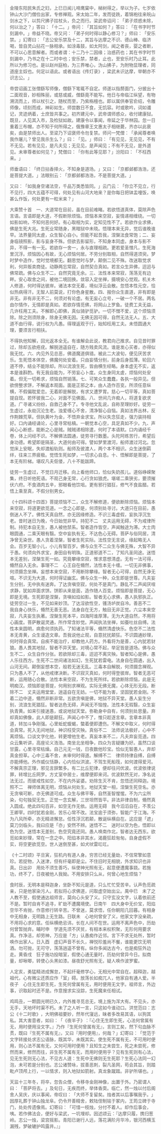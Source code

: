 > 金陵东阳民朱氏之妇，上巳日闻儿啼鹰窠中，梯树得之，举以为子。七岁依钟山大沙门僧俭出家，专修禅观。宋太始二年，发而徒跣，着锦袍往来皖山剑水之下，以剪尺拂子拄杖头，负之而行。梁武帝诏问：​「弟子烦惑未除，何以治之？​」答曰：​「十二。​」帝问：​「其旨如何？​」答曰：​「在书字时节刻漏中。​」帝益不晓。帝又问：​「弟子何时得以静心修习？​」师曰：​「安乐禁。​」幻寄曰：​「志公安乐禁及十二，其旨与达摩之不识、德山棒、临济喝，皆自灵山拈花一脉相承。如涂毒鼓，如太阿剑，闻之者丧，婴之者断，不可以心思意解者。而或者谓：十二乃十二因缘；治惑药也；其在书字时节刻漏中，乃书之在十二时中也；安乐禁，禁者，止也，至安乐时乃止耳。此所以为修习也。是以赵州庭柏，为三界唯心，沩山拂子，为附物显理者，同道座主奴也。何足以语此。或者语出《传灯录》​，梁武未识达摩，举朝亦不识志公。​」

> 帝尝诏画工张僧繇写师像，僧繇下笔辄不自定。师遂以指剺面门，分披出十二面观音，妙相殊丽，或慈或威，僧繇竟不能写。他日与帝临江纵望，有物溯流而上，师以杖引之，随杖而至，乃紫栴檀也。即以属供奉官俞绍，令雕师像，顷刻而成，神彩如生。师尝数日不食，无饥容。时或歌吟，词如谶记，灵迹炳着，士庶皆共事之。初齐建元中，武帝谓师惑众，收付建康狱。既旦，人见其入市，及检狱如故。建康令以事闻，帝延之于华林园。忽一日重着三布帽，亦不知于何所得之，俄豫章王文惠太子相继薨，齐亦以此衰矣，由是禁师出人。至梁乃下诏褒师令勿复禁。师问一梵僧：​「承闻尊者唤我作屠儿？曾见我杀生么？​」曰：​「见。​」师曰：​「有见见，无见见，不有不无见。若有见见，是凡夫见；无见见，是声闻见；不有不无见，是外道见。未审尊者如何见？​」梵僧曰：​「你有此等见耶？​」汾阳曰：​「不枉西来。​」

> 师垂语曰：​「终日拈香择火，不知身是道场。​」又曰：​「京都邺都浩浩，还是菩提大道。​」法眼别云：​「京都邺都浩浩，不是菩提大道。​」

> 又曰：​「如我身空诸法空，千品万类悉皆同。​」云门云：​「你立不见立，行不见行，四大五蕴不可得，何处见有山河大地来？是你每日把钵盂噇饭，唤甚么作饭，何处更有一粒米来？​」

> 大乘赞十首　一、大道常在目前，虽在目前难睹。若欲悟道真体，莫除声色言语。言语即是大道，不假断除烦恼。烦恼本来空寂，妄情递相缠绕。一切如影如响，不知何恶何好。有心取相为实，定知见性不了。若欲作业求佛，佛是生死大兆。生死业常随身，黑暗狱中未晓。悟理本来无异，觉后谁晚谁早。法界量同太虗，众生智心自小。但能不起吾我，涅槃法食常饱；二、妄身临镜照影，影与妄身不殊。但欲去影留形，不知身本同虚。身本与影不异，不得一有一无。若欲存一舍一，永与直理相疏。更若爱圣憎凡，生死海里沉浮。烦恼因心有故，无心烦恼何居。不劳分别取相，自然得道须臾。梦时梦中造作，觉时觉境都无。翻思觉时与梦，颠倒二见不殊。改迷取觉求利，何异贩卖商徒。动静两忘常寂，自然契合真如。若言众生异佛，迢迢与佛常疏。佛与众生不二，自然究竟无余。三、法性本来常寂，荡荡无有边畔。安心取舍之间，被他二境回换。敛容入定坐禅，摄境安心觉观。机关木人修道，何时得达彼岸。诸法本空无着，境似浮云会散。忽悟本性元空，恰似热病得汗。无智人前莫说，打你色身星散。四、报你众生直道，非有即是非无。非有非无不二，何须对有论虚。有无妄心立号，一破一个不居。两名由尔情作，无情即是真如。若欲存情觅佛，将网山上罗鱼。徒费工夫无益，几许枉用工夫。不解即心即佛，真似骑驴觅驴。一切不憎不爱，这个烦恼须除。除之则须除身，除身无佛无因。无佛无因可得，自然无法无人。五、大道不由行得，说行权为凡愚。得理返观于行，始知枉用工夫。未悟圆通大理，要须言行相扶。

> 不得执他知解，回光返本全无。有谁解会此说，教君向己推求。自见昔时罪过，除却五欲疮疣。解脱逍遥自在，随方贱卖风流。谁是发心买者，亦得似我无忧。六、内见外见总恶，佛道魔道俱错。被此二大波旬，便见厌苦求乐。生死悟本体空，佛魔何处安着。只由妄情分别，前身后身孤薄。轮回六道不停，结业不能除却。所以流浪生死，皆由横生经略。身本虚无不实，返本是谁斟酌。有无我自能为，不劳妄心卜度。众生身同太虗，烦恼何处安着。但无一切希求，烦恼自然销落。七、可笑众生蠢蠢，各执一般异见。但欲傍整求饼，不解返本观面。面是正邪之本，由人造作百变。所须任意纵横，不假偏耽爱恋。无着即是解脱，有求又遭罗胃。慈心一切平等，真如菩提自现。若怀彼我二心，对面不见佛面。八、世间几许痴人，将道复欲求道。广寻诸义纷纷，自救己身不了。专寻他文乱说，自称至理妙好。徒劳一生虚过，永劫沉沦生老。浊爱缠心不舍，清净智心自恼。真如法界丛林，反作荆棘荒草。但执黄叶为金，不悟弃金求宝。所以失念狂走，强力装持相好。口内诵经诵论，心里寻常枯槁。一朝觉本心空，具足真如不少。九、声闻心心断惑，能断之心是贼。贼贼递相除遣，何时了本语默。口内诵经千卷，体上问经不识。不解佛法圆通，徒劳寻行数墨。头陀阿练苦行，希望后身功德。希望即是隔圣，大道何由可得。譬如梦里渡河，船师渡过河北。忽觉床上安眠，失却渡船轨则。船师及彼渡人，两个本不相识。众生迷倒羁绊，往来三界疲极。觉悟生死如梦，一切求心自息。十、悟解即是菩提，了本无有阶梯。堪叹凡夫伛偻，八十不能跋蹄。

> 徒劳一生虚过，不觉日月迁移。向上看他师口，恰似失奶孩儿。道俗峥嵘聚集，终日听他死语。不观己身无常，心行贪如狼虎。堪嗟二乘狭劣，要须摧伏六府。不食酒肉五辛，邪眼看他饮咀。更有邪行猖狂，修气不食盐醋。若悟上乘至真，不假分别男女。

> 《十四科颂十四首》菩提烦恼不二，众生不解修道，便欲断除烦恼。烦恼本来空寂，将道更欲觅道。一念之心即是，何须别处寻讨。大道只在目前，愚倒迷人不了。佛性天真自然，亦无因缘修造。不识三毒虚假，妄执浮沉生老。昔时迷日为晚，今日始觉非早。持犯不二　丈夫运用无碍，不为戒律所制。持犯本自无生，愚人被他禁系。智者造作皆空，声闻触途为滞。大士肉眼圆通，二乘天眼有翳。空中妄执有无，不达色心无碍。菩萨与俗同居，清净曾无染世。愚人贪着涅槃，智者生死实际。法性空无言说，缘起略无人会。百岁无智小儿，小儿有智百岁。佛与众生不二众生与佛无殊，大智不异于愚。何须向外求宝，身田自有明珠。正道邪道不二，了知凡圣同途。迷悟本无差别，涅槃生死一如。究竟攀缘空寂，惟求意想清虚。无有一法可得，翛然自入无余。事理不二　心王自在翛然，法性本无十缠。一切无非佛事，何须摄念坐禅。妄想本来空寂，不用断除攀缘。智者无心可得，自然无诤无喧。不识无为大道，何时得证幽玄。佛与众生一种，众生即是世尊。凡夫妄生分别，无中执有迷奔。了达贪嗔空寂，何处不是真门。静乱不二声闻厌喧求静，犹如弃面求饼。饼即从来是面，造作随人百变。烦恼即是菩提，无心即是无境。生死即是涅槃，贪嗔如焰如影。智者无心求佛，愚人执邪执正。徒劳空过一生，不见如来妙顶。了达淫欲性空，镬汤垆炭自冷。善恶不二　我自身心快乐，翛然无善无恶。法身自在无方，触目无非正觉。六尘本来空寂，凡夫妄生执著。涅槃生死本平，四海阿谁厚薄。无为大道自然，不用将心画度。菩萨散诞灵通，所作常含妙觉。声闻执法坐禅，如蚕吐丝自缚。法性本来圆明，病愈何须执药。了知诸法平等，翛然清虚快乐。色空不二法性本无青黄，众生谩造文章。吾我说他止观，自意扰扰颠狂。不识圆通妙理，何时得会真常。自疾不能治疗，却教他人药方。外看将为是善，心内犹若豺狼。愚人畏其地狱，智者不异天堂。对境心常不起，举足皆是道场。佛与众生不二，众生自作分张。若欲除却三毒，迢迢不离灾殃。智者知心是佛，愚人乐往西方。生死不二世间诸法如幻，生死犹若雷电。法身自在圆通，出入山河无间。颠倒妄想本空，般若无迷无乱。三毒本自解脱，何须摄念禅观。只为愚人不了，从他戒律决断。不识寂灭真如，何时得登彼岸。智者无恶可断，运用随心合散。法性本来空寂，不为生死所绊。若欲断除烦恼，此是无明痴汉。烦恼即是菩提，何用别求禅观。实际无佛无魔，心体无形无段。断除不二　丈夫运用堂堂，逍遥自在无妨。一切不能为害，坚固犹若金刚。不着二边中道，翛然非断非常。五欲贪嗔是佛，地狱不异天堂。愚人妄生分别，流浪生死猖狂。智者达色无碍，声闻无不恼惶。法性本无瑕翳，众生妄执青黄。如来引接迷愚，或说地狱天堂。弥勒身中自有，何须别处思量。弃却真如佛像，此人即是颠狂。声闻心中不了，惟只趁逐言章。言章本非真道，转加斗争刚强。心里蚯蛇蝮蝎，螫着便即遭伤。不解文中取义，何时得会真常。死入无间地狱，神识枉受灾殃。真俗不二　法师说法极好，心中不离烦恼。口谈文字化他，转更增他生老。真妄本来不二，凡夫弃妄觅道。四众云集听讲，高座论义浩浩。南坐北坐相争，四众为言疑嫌为好。虽然口谈甘露，心里寻常枯燥。自己元无一钱，日夜数他珍宝。恰似无智愚人，弃却真金担草。心中三毒不舍，未审何时得道。解缚不二　律师持律自缚，自缚亦能缚他。外作威仪恬静，心内恰似洪波。不驾生死船筏，如何渡得爱河。不解真宗正理，邪见言辞繁多。有二比丘犯律，便却往问优波。优波依律说罪，转增比丘网罗。方丈室中居士，维摩便即来诃。优波默然无对，净名说法无过。而彼戒性如空，不在内外娑婆。劝除生灭不肯，忽悟还同释迦。境照不二　禅师体离无明，烦恼从何处生。地狱天堂一相，涅槃生死空名。亦无贪嗔可断，亦无佛道可成。众生与佛平等，自然圣智惺惺。不为六尘所染，句句独契无生。正觉一念玄解，三世坦然皆平。非法非律自制，翛然真入圆成。绝此四句百非，如空无作无依。运用无碍　我今滔滔自在，不羡公王卿宰。四时犹若金刚，苦乐心常不改。法宝逾于须弥，智能广于江海。不为八风所牵，亦无精进懈怠。任性浮沉若颠，散诞纵横自在。这应是「遮」莫刀剑临头，我曰应是「亦」安然不辨。迷悟不二　迷时以空为色，悟即以色为空。迷悟本无差别，色空究竟还同。愚人唤南作北，智者达无西东。欲觅如来妙理，常在一念之中。阳焰本非其水，渴鹿狂趁匆匆。自身虚假不实，将空更欲觅空。世人迷倒至甚，如犬吠雷叿叿。

> 《十二时颂》平旦寅，狂机内有道人身。穷苦已经无量劫，不信常擎如意珍。若捉物，入迷津，但有纤毫即是尘。不住旧时无相貌，外求知识也非真。日出卯　用处不须生善巧，纵使神光照有无，起意便遭魔事娆。若施功，终不了，日夜被他人我拗。不用安排只么从，何曾心地生烦恼？

> 食时辰，无明本是释迦身，坐卧不知元是道，只么忙忙受苦辛。认声色觅疏亲，只是他家染污人。若拟将心求佛道，问取虚空始出尘。禺中巳　未了之人教不至，假使通达祖师言，莫向心头安了义。只守玄没文字，认着依前还不是。暂时自肯不追寻，旷劫不遭魔境使。日南午　四大身中无价宝，阳焰空华不肯抛，作意修行转辛苦。不曾迷，莫求悟，任你朝阳几回暮。有相身中无相身，无明路上无生路。日联未　心地何曾安了义，他家文字没亲疏，不用将心求的意。任纵横绝忌讳，长在人间不在世。运用不离声色中，历劫何曾暂抛弃。晡时申　学道先须不厌贫，有相本来权积聚，无形何用要求真。作净洁，却劳神，万应是「方」认愚痴作近邻。言下不求无处所，暂时唤作出家人。日入酉　虚幻声音不长久，禅悦珍羞尚不餐，谁能更饮无明酒。勿可抛，无可守，荡荡逍遥不曾有。纵你多闻达古今，也是痴狂外边走。黄昏戌　狂子施功投暗室，假使心通无量时，历劫何曾异今日。拟商量，却啾唧，转使心头黑如漆。昼夜舒光照有无，疑人唤作波罗蜜。

> 人定亥，勇猛精进成懈怠，不起纤毫修学心，无相光中常自在。超释迦，越祖代，心有微尘还质应作「室」碍。放荡长如痴兀人，他家自有通人爱。半夜子　心住无生即生死，生死何曾属有无，用时便用无文字。祖师言，外边事，识取起时还不是。作意搜求实没踪，生死魔来任相试。

> 鸡鸣丑，一颗圆光明已久，内外推寻觅总无，境上施为浑大有。不见头，亦无手，天地坏时渠不朽。未了之人听一言，只这如今谁动口。洪觉范曰：志公《十二时歌》​，大明佛祖要妙，然年代寖远，昧者多改易其语，以狗其私。其大害意者，如曰：​「​《夜半子》​：『心住无生即生死，心法何曾属有无，用时便用没文字。』乃作『生死何曾属有无』，言则工矣，然下句血脉不贯，既曰『生死不属有无』，又曰『用时便用』，何哉？​」幻寄曰：​「觉范于文字转接处求志公语脉，既其华，未既其实。使生死不属有无，不可用时便用，则心法不属有无，又何可用时便用？且知生之未尝生，死之未尝死，修然而来，修然而往，非生死不属有无，而用时便用乎？见有生死则有心法，见无生死则无心法，不见古人道：生死中无佛则无生死耶？生死心法同一幻泡，未可若是分别也。志公诸赞咏，拔善恶刺，裂凡圣网，苟会其旨，则踏毗卢顶颅上行，一以情求，则入地狱如箭射。真龙象蹴踏。非驴所堪也。​」

> 天监十三年冬，将卒，忽告众僧，令移寺金刚神像，出置于外。乃密谓人曰：​「菩萨将去。​」及旬日，无疾而终，举体香耎。临亡，然一烛以付后阁舍人吴庆，庆以事闻，帝叹曰：​「大师不复留矣。烛者其以后事嘱我乎。​」因厚礼葬于钟山独龙阜。仍令开善精舍，敕陆侄制铭于冢内，王筠立碑于寺门，处处传遗像焉。幻寄曰：​「可惜一枝烛，分付不着人。却作后事会，咦。若作佛法会，便好与梁武，一坑埋却。因述颂云：『达摩只履，携归葱岭。志公一烛，梁宫摇影。青阳已谢行人远，落花满阶月华冷，银河西横玉漏残，梦破辘护鸣露井。』」


